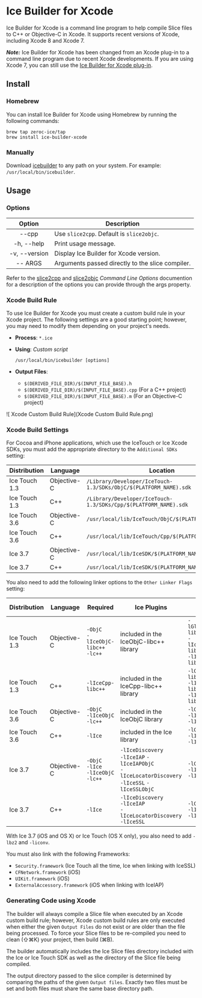 # Ice Builder for Xcode

Ice Builder for Xcode is a command line program to help compile Slice files to C++ or Objective-C in Xcode. It supports
recent versions of Xcode, including Xcode 8 and Xcode 7.

___Note:___ Ice Builder for Xcode has been changed from an Xcode plug-in to a command line program due to recent
Xcode developments. If you are using Xcode 7, you can still use the [Ice Builder for Xcode plug-in][1].

## Install

### Homebrew

You can install Ice Builder for Xcode using Homebrew by running the following commands:

    brew tap zeroc-ice/tap
    brew install ice-builder-xcode

### Manually

Download [icebuilder](icebuilder) to any path on your system. For example: `/usr/local/bin/icebuilder`.

## Usage

### Options

| Option        | Description                                     |
| :-----------: | ----------------------------------------------- |
| --cpp         | Use `slice2cpp`. Default is `slice2objc`.       |
| -h, --help    | Print usage message.                            |
| -v, --version | Display Ice Builder for Xcode version.          |
| -- ARGS       | Arguments passed directly to the slice compiler.|

Refer to the [slice2cpp][2] and [slice2objc][3] _Command Line Options_ documention for a description of the options you can
provide through the args property.

### Xcode Build Rule

To use Ice Builder for Xcode you must create a custom build rule in your Xcode project. The following settings are a
good starting point; however, you may need to modify them depending on your project's needs.

* __Process__: `*.ice`
* __Using__: _Custom script_

    ```
    /usr/local/bin/icebuilder [options]
    ```
* __Output Files__:
    * `$(DERIVED_FILE_DIR)/$(INPUT_FILE_BASE).h`
    * `$(DERIVED_FILE_DIR)/$(INPUT_FILE_BASE).cpp` (For a C++ project)
    * `$(DERIVED_FILE_DIR)/$(INPUT_FILE_BASE).m` (For an Objective-C project)

![ Xcode Custom Build Rule](Xcode Custom Build Rule.png)

### Xcode Build Settings

For Cocoa and iPhone applications, which use the IceTouch or Ice Xcode SDKs, you
must add the appropriate directory to the `Additional SDKs` setting:

| Distribution  | Language          | Location                                                           |
| ------------- | ----------------- | ------------------------------------------------------------------ |
| Ice Touch 1.3 | Objective-C       | `/Library/Developer/IceTouch-1.3/SDKs/ObjC/$(PLATFORM_NAME).sdk`   |
| Ice Touch 1.3 | C++               | `/Library/Developer/IceTouch-1.3/SDKs/Cpp/$(PLATFORM_NAME).sdk`    |
| Ice Touch 3.6 | Objective-C       | `/usr/local/lib/IceTouch/ObjC/$(PLATFORM_NAME).sdk`                |
| Ice Touch 3.6 | C++               | `/usr/local/lib/IceTouch/Cpp/$(PLATFORM_NAME).sdk`                 |
| Ice 3.7       | Objective-C       | `/usr/local/lib/IceSDK/$(PLATFORM_NAME).sdk`                       |
| Ice 3.7       | C++               | `/usr/local/lib/IceSDK/$(PLATFORM_NAME).sdk`                       |

You also need to add the following linker options to the `Other Linker Flags` setting:

| Distribution  | Language    | Required                                     | Ice Plugins                                                                                                | Optional Services                                                            |
| ------------  | ----------- | -----------------------------------          | ---------------------------------------------------------------------------------------------------------- | ---------------------------------------------------------------------------- |
| Ice Touch 1.3 | Objective-C | `-ObjC`<br>`-lIceObjC-libc++`<br>`-lc++`     | included in the IceObjC-libc++ library                                                                     | `-lGlacier2ObjC-libc++`<br>`-lIceStormObjC-libc++`<br>`-lIceGridObjC-libc++` |
| Ice Touch 1.3 | C++         | `-lIceCpp-libc++`                            | included in the IceCpp-libc++ library                                                                      | `-lGlacier2Cpp-libc++`<br>`-lIceGridCpp-libc++`<br>`-lIceStormCpp-libc++`    |
| Ice Touch 3.6 | Objective-C | `-ObjC`<br>`-lIceObjC`<br>`-lc++`            | included in the IceObjC library                                                                            | `-lGlacier2ObjC`<br>`-lIceStormObjC`<br>`-lIceGridObjC`                      |
| Ice Touch 3.6 | C++         | `-lIce`                                      | included in the Ice library                                                                                | `-lGlacier2`<br>`-lIceGrid`<br>`-lIceStorm`                                  |
| Ice 3.7       | Objective-C | `-ObjC`<br>`-lIce`<br>`-lIceObjC`<br>`-lc++` | `-lIceDiscovery`<br> `-lIceIAP` `-lIceIAPObjC`<br>  `-lIceLocatorDiscovery`<br> `-lIceSSL` `-lIceSSLObjC`  | `-lGlacier2ObjC`<br>`-lIceGridObjC`<br> `-lIceStormObjC`                     |
| Ice 3.7       | C++         | `-lIce`                                      | `-lIceDiscovery`<br> `-lIceIAP`<br> `-lIceLocatorDiscovery`<br> `-lIceSSL`                                 | `-lGlacier2`<br>`-lIceGrid`<br> `-lIceStorm`                                 |

With Ice 3.7 (iOS and OS X) or Ice Touch (OS X only), you also need to add `-lbz2` and `-liconv`.

You must also link with the following Frameworks:
* `Security.framework` (Ice Touch all the time, Ice when linking with IceSSL)
* `CFNetwork.framework` (iOS)
* `UIKit.framework` (iOS)
* `ExternalAccessory.framework` (iOS when linking with IceIAP)



### Generating Code using Xcode

The builder will always compile a Slice file when executed by an Xcode custom build rule; however, Xcode custom build
rules are only executed when either the given `Output Files` do not exist or are older than the file being processed.
To force your Slice files to be re-compiled you need to clean (⇧⌘K) your project, then build (⌘B).

The builder automatically includes the Ice Slice files directory included with the Ice or Ice Touch SDK as well as the
directory of the Slice file being compiled.

The output directory passed to the slice compiler is determined by comparing the paths of the given `Output files`.
Exactly two files must be set and both files must share the same base directory path.

[1]: https://github.com/zeroc-ice/ice-builder-xcode/tree/xcode7-plugin
[2]: https://doc.zeroc.com/display/Ice/slice2cpp+Command-Line+Options
[3]: https://doc.zeroc.com/display/Ice/slice2objc+Command-Line+Options
